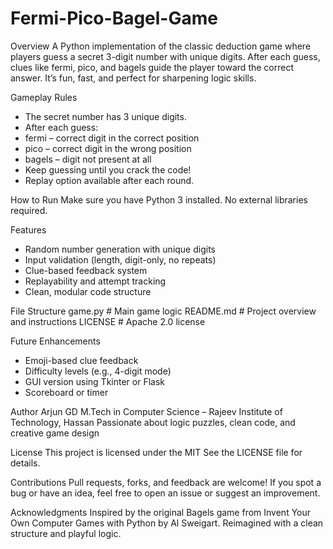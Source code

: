 # Fermi-Pico-Bagel-Game
Overview
A Python implementation of the classic deduction game where players guess a secret 3-digit number with unique digits. After each guess, clues like fermi, pico, and bagels guide the player toward the correct answer. It’s fun, fast, and perfect for sharpening logic skills.

Gameplay Rules
- The secret number has 3 unique digits.
- After each guess:
- fermi   – correct digit in the correct position
- pico    – correct digit in the wrong position
- bagels  – digit not present at all
- Keep guessing until you crack the code!
- Replay option available after each round.

How to Run
Make sure you have Python 3 installed. No external libraries required.

Features
- Random number generation with unique digits
- Input validation (length, digit-only, no repeats)
- Clue-based feedback system
- Replayability and attempt tracking
- Clean, modular code structure

File Structure
game.py                 # Main game logic
README.md               # Project overview and instructions
LICENSE                 # Apache 2.0 license



Future Enhancements
- Emoji-based clue feedback
- Difficulty levels (e.g., 4-digit mode)
- GUI version using Tkinter or Flask
- Scoreboard or timer

Author
Arjun GD
M.Tech in Computer Science – Rajeev Institute of Technology, Hassan
Passionate about logic puzzles, clean code, and creative game design 

License
This project is licensed under the MIT See the LICENSE file for details.

Contributions
Pull requests, forks, and feedback are welcome! If you spot a bug or have an idea, feel free to open an issue or suggest an improvement.

Acknowledgments
Inspired by the original Bagels game from Invent Your Own Computer Games with Python by Al Sweigart. Reimagined with a clean structure and playful logic.


